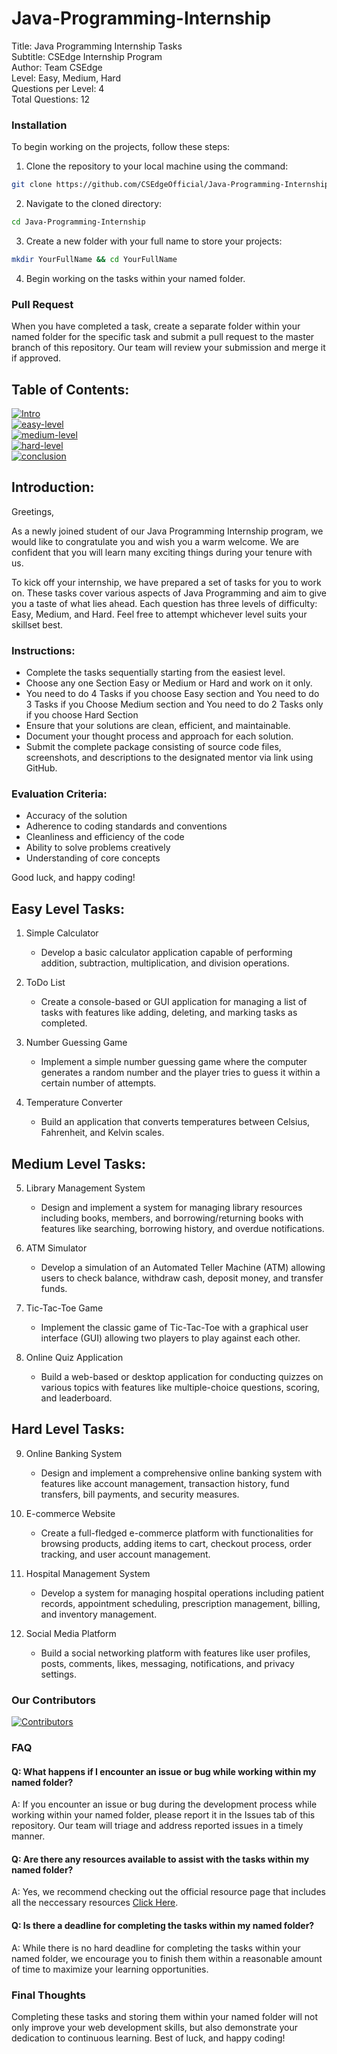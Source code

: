 # Java-Programming-Internship

Title: Java Programming Internship Tasks <br>
Subtitle: CSEdge Internship Program <br>
Author: Team CSEdge <br>
Level: Easy, Medium, Hard <br>
Questions per Level: 4 <br>
Total Questions: 12 <br>

 ### Installation

To begin working on the projects, follow these steps:

1. Clone the repository to your local machine using the command:
```bash
git clone https://github.com/CSEdgeOfficial/Java-Programming-Internship/
```
2. Navigate to the cloned directory:
```bash
cd Java-Programming-Internship
```
3. Create a new folder with your full name to store your projects:
```bash
mkdir YourFullName && cd YourFullName
```
4. Begin working on the tasks within your named folder.

### Pull Request

When you have completed a task, create a separate folder within your named folder for the specific task and submit a pull request to the master branch of this repository. Our team will review your submission and merge it if approved.


Table of Contents:
------------------

<a href="#introduction"><img alt="Intro" src="https://img.shields.io/badge/Introduction%20-%23E34F26.svg?&style=for-the-badge"/></a> <br>
<a href="#easy-level"><img alt="easy-level" src="https://img.shields.io/badge/Easy Level%20-%23E34F26.svg?&style=for-the-badge"/></a> <br>
<a href="#medium-level"><img alt="medium-level" src="https://img.shields.io/badge/Medium Level%20-%23E34F26.svg?&style=for-the-badge"/></a> <br>
<a href="#hard-level"><img alt="hard-level" src="https://img.shields.io/badge/Hard Level%20-%23E34F26.svg?&style=for-the-badge"/></a> <br>
<a href="#conclusion"><img alt="conclusion" src="https://img.shields.io/badge/Conclusion%20-%23E34F26.svg?&style=for-the-badge"/></a> <br>

<a id="introduction"></a>

Introduction:
------------

Greetings,

As a newly joined student of our Java Programming Internship program, we would like to congratulate you and wish you a warm welcome. We are confident that you will learn many exciting things during your tenure with us.

To kick off your internship, we have prepared a set of tasks for you to work on. These tasks cover various aspects of Java Programming and aim to give you a taste of what lies ahead. Each question has three levels of difficulty: Easy, Medium, and Hard. Feel free to attempt whichever level suits your skillset best.

### Instructions:

* Complete the tasks sequentially starting from the easiest level.
* Choose any one Section Easy or Medium or Hard and work on it only.
* You need to do 4 Tasks if you choose Easy section and You need to do 3 Tasks if you Choose Medium section and You need to do 2 Tasks only if you choose Hard Section
* Ensure that your solutions are clean, efficient, and maintainable.
* Document your thought process and approach for each solution.
* Submit the complete package consisting of source code files, screenshots, and descriptions to the designated mentor via link using GitHub.

### Evaluation Criteria:

* Accuracy of the solution
* Adherence to coding standards and conventions
* Cleanliness and efficiency of the code
* Ability to solve problems creatively
* Understanding of core concepts

Good luck, and happy coding!

<a id="easy-level"></a>

Easy Level Tasks:
----------------

1. Simple Calculator
   - Develop a basic calculator application capable of performing addition, subtraction, multiplication, and division operations.

2. ToDo List
   - Create a console-based or GUI application for managing a list of tasks with features like adding, deleting, and marking tasks as completed.

3. Number Guessing Game
   - Implement a simple number guessing game where the computer generates a random number and the player tries to guess it within a certain number of attempts.

4. Temperature Converter
   - Build an application that converts temperatures between Celsius, Fahrenheit, and Kelvin scales.
  
<a id="medium-level"></a>

Medium Level Tasks:
-------------------

5. Library Management System
   - Design and implement a system for managing library resources including books, members, and borrowing/returning books with features like searching, borrowing history, and overdue notifications.

6. ATM Simulator
   - Develop a simulation of an Automated Teller Machine (ATM) allowing users to check balance, withdraw cash, deposit money, and transfer funds.

7. Tic-Tac-Toe Game
   - Implement the classic game of Tic-Tac-Toe with a graphical user interface (GUI) allowing two players to play against each other.

8. Online Quiz Application
   - Build a web-based or desktop application for conducting quizzes on various topics with features like multiple-choice questions, scoring, and leaderboard.

<a id="hard-level"></a>

Hard Level Tasks:
-----------------

9. Online Banking System
   - Design and implement a comprehensive online banking system with features like account management, transaction history, fund transfers, bill payments, and security measures.

10. E-commerce Website
    - Create a full-fledged e-commerce platform with functionalities for browsing products, adding items to cart, checkout process, order tracking, and user account management.

11. Hospital Management System
    - Develop a system for managing hospital operations including patient records, appointment scheduling, prescription management, billing, and inventory management.

12. Social Media Platform
    - Build a social networking platform with features like user profiles, posts, comments, likes, messaging, notifications, and privacy settings.

### Our Contributors
[![Contributors](https://github.com/CSEdgeOfficial/Java-Programming-Internship/graphs/contributors)](https://github.com/CSEdgeOfficial/Java-Programming-Internship/graphs/contributors)

<a id="conclusion"></a>

### FAQ

#### Q: What happens if I encounter an issue or bug while working within my named folder?

A: If you encounter an issue or bug during the development process while working within your named folder, please report it in the Issues tab of this repository. Our team will triage and address reported issues in a timely manner.

#### Q: Are there any resources available to assist with the tasks within my named folder?

A: Yes, we recommend checking out the official resource page that includes all the neccessary resources [Click Here](https://csedge.courses/Resources.html).

#### Q: Is there a deadline for completing the tasks within my named folder?

A: While there is no hard deadline for completing the tasks within your named folder, we encourage you to finish them within a reasonable amount of time to maximize your learning opportunities.

### Final Thoughts

Completing these tasks and storing them within your named folder will not only improve your web development skills, but also demonstrate your dedication to continuous learning. Best of luck, and happy coding!

